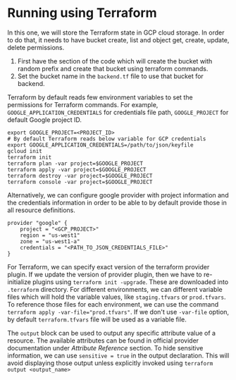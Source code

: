 # Running using Terraform

In this one, we will store the Terraform state in GCP cloud storage. In order to do that, it needs to have bucket create, list and object get, create, update, delete permissions.

1. First have the section of the code which will create the bucket with random prefix and create that bucket using terraform commands.
2. Set the bucket name in the `backend.tf` file to use that bucket for backend.

Terraform by default reads few environment variables to set the permissions for Terraform commands. For example, `GOOGLE_APPLICATION_CREDENTIALS` for credentials file path, `GOOGLE_PROJECT` for default Google project ID.

```shell
export GOOGLE_PROJECT=<PROJECT_ID>
# By default Terraform reads below variable for GCP credentials
export GOOGLE_APPLICATION_CREDENTIALS=/path/to/json/keyfile
gcloud init
terraform init
terraform plan -var project=$GOOGLE_PROJECT
terraform apply -var project=$GOOGLE_PROJECT
terraform destroy -var project=$GOOGLE_PROJECT
terraform console -var project=$GOOGLE_PROJECT
```

Alternatively, we can configure google provider with project information and the credentials information in order to be able to by default provide those in all resource definitions.

```golang
provider "google" {
    project = "<GCP_PROJECT>"
    region = "us-west1"
    zone = "us-west1-a"
    credentials = "<PATH_TO_JSON_CREDENTIALS_FILE>"
}
```

For Terraform, we can specify exact version of the terraform provider plugin. If we update the version of provider plugin, then we have to re-initialize plugins using `terraform init -upgrade`. These are downloaded into `.terraform` directory.
For different environments, we can different variable files which will hold the variable values, like `staging.tfvars` or `prod.tfvars`. To reference those files for each environment, we can use the command `terraform apply -var-file="prod.tfvars"`. If we don't use `-var-file` option, by default `terraform.tfvars`  file will be used as a variable file.

The `output` block can be used to output any specific attribute value of a resource. The available attributes can be found in official provider documentation under *Attribute Reference* section.
To hide sensitive information, we can use `sensitive = true` in the output declaration. This will avoid displaying those output unless explicitly invoked using `terraform output <output_name>`